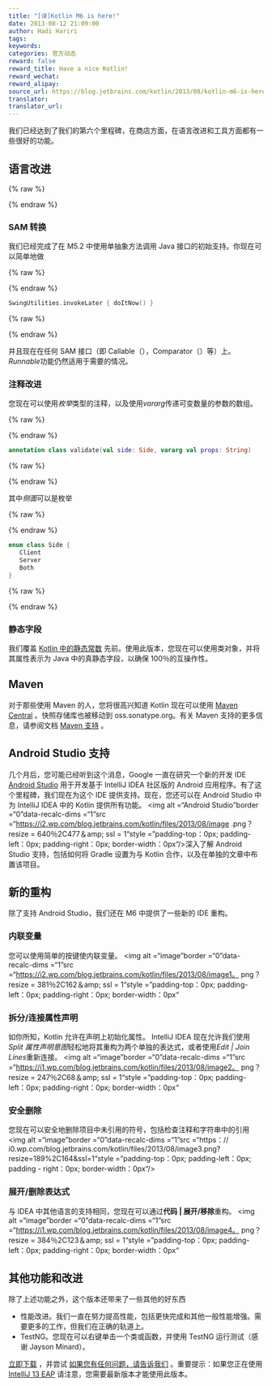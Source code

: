 ```yaml
---
title: "[译]Kotlin M6 is here!"
date: 2013-08-12 21:09:00
author: Hadi Hariri
tags:
keywords:
categories: 官方动态
reward: false
reward_title: Have a nice Kotlin!
reward_wechat:
reward_alipay:
source_url: https://blog.jetbrains.com/kotlin/2013/08/kotlin-m6-is-here/
translator:
translator_url:
---
```


我们已经达到了我们的第六个里程碑，在商店方面，在语言改进和工具方面都有一些很好的功能。<span id =“more-1155”> </span>
## 语言改进


{% raw %}
<p><a name="SAM-conversions"></a></p>
{% endraw %}

### SAM 转换

我们已经完成了在 M5.2 中使用单抽象方法调用 Java 接口的初始支持。你现在可以简单地做

{% raw %}
<p></p>
{% endraw %}

```kotlin
SwingUtilities.invokeLater { doItNow() }
```

{% raw %}
<p></p>
{% endraw %}

并且现在在任何 SAM 接口（即 Callable（），Comparator（）等）上。 *Runnable*功能仍然适用于需要的情况。
### 注释改进

您现在可以使用*枚举*类型的注释，以及使用*vararg*传递可变数量的参数的数组。

{% raw %}
<p></p>
{% endraw %}

```kotlin
annotation class validate(val side: Side, vararg val props: String)
```

{% raw %}
<p></p>
{% endraw %}

其中*侧面*可以是枚举

{% raw %}
<p></p>
{% endraw %}

```kotlin
enum class Side {
   Client
   Server
   Both
}
```

{% raw %}
<p></p>
{% endraw %}

### 静态字段

我们覆盖 [Kotlin 中的静态常数](http://blog.jetbrains.com/kotlin/2013/06/static-constants-in-kotlin/) 先前。使用此版本，您现在可以使用类对象，并将其属性表示为 Java 中的真静态字段，以确保 100％的互操作性。
## Maven

对于那些使用 Maven 的人，您将很高兴知道 Kotlin 现在可以使用 [Maven Central](http://www.maven.org) 。快照存储库也被移动到 oss.sonatype.org。有关 Maven 支持的更多信息，请参阅文档 [Maven 支持](http://confluence.jetbrains.com/display/Kotlin/Kotlin+Build+Tools#KotlinBuildTools-Maven) 。
## Android Studio 支持

几个月后，您可能已经听到这个消息，Google 一直在研究一个新的开发 IDE [Android Studio](http://developer.android.com/sdk/installing/studio.html) 用于开发基于 IntelliJ IDEA 社区版的 Android 应用程序。有了这个里程碑，我们现在为这个 IDE 提供支持。现在，您还可以在 Android Studio 中为 IntelliJ IDEA 中的 Kotlin 提供所有功能。 <img alt =“Android Studio”border =“0”data-recalc-dims =“1”src =“https://i2.wp.com/blog.jetbrains.com/kotlin/files/2013/08/image .png？resize = 640％2C477＆amp; ssl = 1“style =”padding-top：0px; padding-left：0px; padding-right：0px; border-width：0px“/>深入了解 Android Studio 支持，包括如何将 Gradle 设置为与 Kotlin 合作，以及在单独的文章中布置该项目。
## 新的重构

除了支持 Android Studio，我们还在 M6 中提供了一些新的 IDE 重构。
### 内联变量

您可以使用简单的按键使内联变量。 <img alt =“image”border =“0”data-recalc-dims =“1”src =“https://i2.wp.com/blog.jetbrains.com/kotlin/files/2013/08/image1。 png？resize = 381％2C162＆amp; ssl = 1“style =”padding-top：0px; padding-left：0px; padding-right：0px; border-width：0px“
### 拆分/连接属性声明

如你所知，Kotlin 允许在声明上初始化属性。 IntelliJ IDEA 现在允许我们使用*Split 属性声明意图*轻松地将其重构为两个单独的表达式，或者使用*Edit | Join Lines*重新连接。 <img alt =“image”border =“0”data-recalc-dims =“1”src =“https://i1.wp.com/blog.jetbrains.com/kotlin/files/2013/08/image2。 png？resize = 247％2C68＆amp; ssl = 1“style =”padding-top：0px; padding-left：0px; padding-right：0px; border-width：0px“
### 安全删除

您现在可以安全地删除项目中未引用的符号，包括检查注释和字符串中的引用<img alt =“image”border =“0”data-recalc-dims =“1”src =“https：// i0.wp.com/blog.jetbrains.com/kotlin/files/2013/08/image3.png?resize=189%2C164&amp;ssl=1“style =”padding-top：0px; padding-left：0px; padding -  right：0px; border-width：0px“/>
### 展开/删除表达式

与 IDEA 中其他语言的支持相同，您现在可以通过**代码 | 展开/移除**重构。 <img alt =“image”border =“0”data-recalc-dims =“1”src =“https://i1.wp.com/blog.jetbrains.com/kotlin/files/2013/08/image4。 png？resize = 384％2C123＆amp; ssl = 1“style =”padding-top：0px; padding-left：0px; padding-right：0px; border-width：0px“
## 其他功能和改进

除了上述功能之外，这个版本还带来了一些其他的好东西

* 性能改进。我们一直在努力提高性能，包括更快完成和其他一般性能增强。需要更多的工作，但我们在正确的轨道上。
* TestNG。您现在可以右键单击一个类或函数，并使用 TestNG 运行测试（感谢 Jayson Minard）。

<span> <a href="http://plugins.jetbrains.com/plugin?pr=idea&amp;pluginId=6954">立即下载</a> </span>，并尝试 [如果您有任何问题，请告诉我们](http://youtrack.jetbrains.com/issues/kotlin) 。重要提示：如果您正在使用 [IntelliJ 13 EAP](http://eap.jetbrains.com/idea) 请注意，您需要最新版本才能使用此版本。
